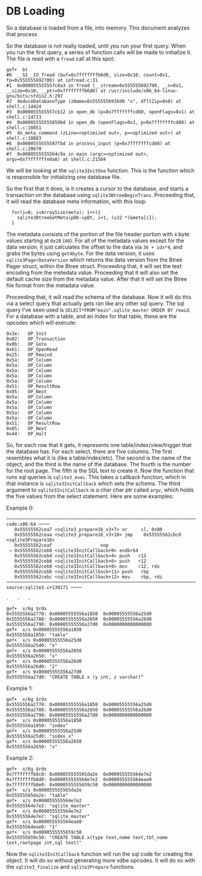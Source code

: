 # DB Loading

So a database is loaded from a file, into memory. This document analyzes that process

So the database is not really loaded, until you run your first query. When you run the first query, a series of function calls will be made to initialize it. The file is read with a `fread` call at this spot:

```
gef➤  bt
#0  __GI__IO_fread (buf=0x7fffffffb6d0, size=0x10, count=0x1, fp=0x555555692700) at iofread.c:31
#1  0x000055555557c8a3 in fread (__stream=0x555555692700, __n=0x1, __size=0x10, __ptr=0x7fffffffb6d0) at /usr/include/x86_64-linux-gnu/bits/stdio2.h:297
#2  deduceDatabaseType (zName=0x5555556938d0 "x", dfltZip=0x0) at shell.c:14424
#3  0x000055555557cb12 in open_db (p=0x7fffffffcd80, openFlags=0x1) at shell.c:14713
#4  0x00005555555859bd in open_db (openFlags=0x1, p=0x7fffffffcd80) at shell.c:18851
#5  do_meta_command (zLine=<optimized out>, p=<optimized out>) at shell.c:18883
#6  0x0000555555587fbd in process_input (p=0x7fffffffcd80) at shell.c:20670
#7  0x0000555555564c9a in main (argc=<optimized out>, argv=0x7fffffffe0a8) at shell.c:21504
```

We will be looking at the `sqlite3InitOne` function. This is the function which is responsible for initializing one database file.

So the first that it does, is it creates a cursor to the database, and starts a transaction on the database using `sqlite3BtreeBeginTrans`. Proceeding that, it will read the database meta information, with this loop:

```
  for(i=0; i<ArraySize(meta); i++){
    sqlite3BtreeGetMeta(pDb->pBt, i+1, (u32 *)&meta[i]);
  }
```

The metadata consists of the portion of the file header portion with `4` byte values starting at `0x28` (`40`). For all of the metadata values except for the data version, it just calculates the offset to the data via `36 + idx*4`, and grabs the bytes using `get4byte`. For the data version, it uses `sqlite3PagerDataVersion` which returns the data version from the Btree Pager struct, within the Btree struct. Proceeding that, it will set the text encoding from the metedata value. Proceeding that it will also set the default cache size from the metadata value. After that it will set the Btree file format from the metadata value.

Proceeding that, it will read the schema of the database. Now it will do this via a select query that actually gets ran like any other sql query. The sql query I've seen used is `SELECT*FROM"main".sqlite_master ORDER BY rowid`. For a database with a table, and an index for that table, these are the opcodes which will execute:

```
0x3e:	OP_Init
0x02:	OP_Transaction
0x0b:	OP_Goto
0x61:	OP_OpenRead
0x25:	OP_Rewind
0x5a:	OP_Column
0x5a:	OP_Column
0x5a:	OP_Column
0x5a:	OP_Column
0x5a:	OP_Column
0x51:	OP_ResultRow
0x05:	OP_Next
0x5a:	OP_Column
0x5a:	OP_Column
0x5a:	OP_Column
0x5a:	OP_Column
0x5a:	OP_Column
0x51:	OP_ResultRow
0x05:	OP_Next
0x44:	OP_Halt
```

So, for each row that it gets, it represents one table/index/view/trigger that the database has. For each select, there are five columns. The first resembles what it is (like a table/index/etc). The second is the name of the object, and the third is the name of the database. The fourth is the number for the root page. The fifth is the SQL text to create it. Now the function that runs sql queries is `sqlite3_exec`. This takes a callback function, which in that instance is `sqlite3InitCallback` which sets the schema. The third argument to `sqlite3InitCallback` is a char char ptr called `argv`, which holds the five values from the select statement. Here are some examples:

Example 0:

```
──────────────────────────────────────────────────────────────────────────────────────── code:x86:64 ────
   0x55555562cea7 <sqlite3_prepare16_v3+7> or     cl, 0x80
   0x55555562ceaa <sqlite3_prepare16_v3+10> jmp    0x55555562cbc0 <sqlite3Prepare16>
   0x55555562ceaf                  nop    
 → 0x55555562ceb0 <sqlite3InitCallback+0> endbr64 
   0x55555562ceb4 <sqlite3InitCallback+4> push   r13
   0x55555562ceb6 <sqlite3InitCallback+6> push   r12
   0x55555562ceb8 <sqlite3InitCallback+8> mov    r12, rdx
   0x55555562cebb <sqlite3InitCallback+11> push   rbp
   0x55555562cebc <sqlite3InitCallback+12> mov    rbp, rdi
──────────────────────────────────────────────────────────────────────────── source:sqlite3.c+130171 ────

.	.	.

gef➤  x/6g $rdx
0x5555556a2778:	0x00005555556a1850	0x00005555556a25d0
0x5555556a2788:	0x00005555556a2650	0x00005555556a26d0
0x5555556a2798:	0x00005555556a27d0	0x0000000000000000
gef➤  x/s 0x00005555556a1850
0x5555556a1850:	"table"
gef➤  x/s 0x00005555556a25d0
0x5555556a25d0:	"x"
gef➤  x/s 0x00005555556a2650
0x5555556a2650:	"x"
gef➤  x/s 0x00005555556a26d0
0x5555556a26d0:	"2"
gef➤  x/s 0x00005555556a27d0
0x5555556a27d0:	"CREATE TABLE x (y int, z varchar)"

```

Example 1:

```
gef➤  x/6g $rdx
0x5555556a2778:	0x00005555556a1850	0x00005555556a25d0
0x5555556a2788:	0x00005555556a2650	0x00005555556a26d0
0x5555556a2798:	0x00005555556a27d0	0x0000000000000000
gef➤  x/s 0x00005555556a1850
0x5555556a1850:	"index"
gef➤  x/s 0x00005555556a25d0
0x5555556a25d0:	"index_x"
gef➤  x/s 0x00005555556a2650
0x5555556a2650:	"x"
```

Example 2:

```
gef➤  x/6g $rdx
0x7fffffffb8c0:	0x000055555565da2e	0x000055555564e7e2
0x7fffffffb8d0:	0x000055555564e7e2	0x000055555564eae0
0x7fffffffb8e0:	0x0000555555659c50	0x0000000000000000
gef➤  x/s 0x000055555565da2e
0x55555565da2e:	"table"
gef➤  x/s 0x000055555564e7e2
0x55555564e7e2:	"sqlite_master"
gef➤  x/s 0x000055555564e7e2
0x55555564e7e2:	"sqlite_master"
gef➤  x/s 0x000055555564eae0
0x55555564eae0:	"1"
gef➤  x/s 0x0000555555659c50
0x555555659c50:	"CREATE TABLE x(type text,name text,tbl_name text,rootpage int,sql text)"
```

Now the `sqlite3InitCallback` function will run the sql code for creating the object. It will do so without generating more vdbe opcodes. It will do so with the `sqlite3_finalize` and `sqlite3Prepare` functions.
